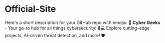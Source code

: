 # Official-Site
Here's a short description for your GitHub repo with emojis:  🚀 **Cyber Geeks** - Your go-to hub for all things cybersecurity! 🔒💻 Explore cutting-edge projects, AI-driven threat detection, and more! 🛡️
